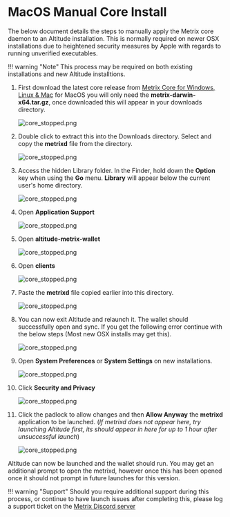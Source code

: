 # MacOS Manual Core Install

The below document details the steps to manually apply the Metrix core daemon to an Altitude installation. This is normally required on newer OSX installations due to heightened security measures by Apple with regards to running unverified executables.

!!! warning "Note"
    This process may be required on both existing installations and new Altitude installtions.

1. First download the latest core release from [Metrix Core for Windows, Linux & Mac](https://github.com/TheLindaProjectInc/Metrix/releases/latest) for MacOS you will only need the **metrix-darwin-x64.tar.gz**, once downloaded this will appear in your downloads directory.

    ![core_stopped.png](/assets/troubleshooting/macos-manual-core/step1.png)

2. Double click to extract this into the Downloads directory. Select and copy the **metrixd** file from the directory.

    ![core_stopped.png](/assets/troubleshooting/macos-manual-core/step2.png)

3. Access the hidden Library folder.
In the Finder, hold down the **Option** key when using the **Go** menu. **Library** will appear below the current user's home directory.

    ![core_stopped.png](/assets/troubleshooting/macos-manual-core/step3.png)

4. Open **Application Support**

    ![core_stopped.png](/assets/troubleshooting/macos-manual-core/step4.png)

5. Open **altitude-metrix-wallet**

    ![core_stopped.png](/assets/troubleshooting/macos-manual-core/step5.png)

6. Open **clients**

    ![core_stopped.png](/assets/troubleshooting/macos-manual-core/step6.png)

7. Paste the **metrixd** file copied earlier into this directory.

    ![core_stopped.png](/assets/troubleshooting/macos-manual-core/step7.png)

8. You can now exit Altitude and relaunch it. The wallet should successfully open and sync.
If you get the following error continue with the below steps (Most new OSX installs may get this).

    ![core_stopped.png](/assets/troubleshooting/macos-manual-core/step8.png)

9. Open **System Preferences** or **System Settings** on new installations.

    ![core_stopped.png](/assets/troubleshooting/macos-manual-core/step9.png)

10. Click **Security and Privacy**

    ![core_stopped.png](/assets/troubleshooting/macos-manual-core/step10.png)

11. Click the padlock to allow changes and then **Allow Anyway** the **metrixd** application to be launched. (*If metrixd does not appear here, try launching Altitude first, its should appear in here for up to 1 hour after unsuccessful launch*)

    ![core_stopped.png](/assets/troubleshooting/macos-manual-core/step11.png)

Altitude can now be launched and the wallet should run. You may get an additional prompt to open the metrixd, however once this has been opened once it should not prompt in future launches for this version.

!!! warning "Support"
    Should you require additional support during this process, or continue to have launch issues after completing this, please log a support ticket on the [Metrix Discord server](https://discord.gg/ZFqJu4c)
